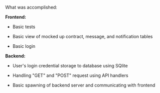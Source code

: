 What was accomplished:

**Frontend:**

* Basic tests

* Basic view of mocked up contract, message, and notification tables

* Basic login

**Backend:**

* User's login credential storage to database using SQlite

* Handling "GET" and "POST" request using API handlers

* Basic spawning of backend server and communicating with frontend
